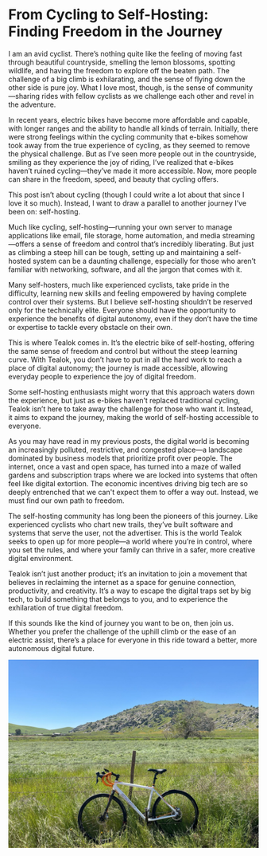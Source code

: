 # From Cycling to Self-Hosting: Finding Freedom in the Journey

I am an avid cyclist. There’s nothing quite like the feeling of moving fast through beautiful countryside, smelling the lemon blossoms, spotting wildlife, and having the freedom to explore off the beaten path. The challenge of a big climb is exhilarating, and the sense of flying down the other side is pure joy. What I love most, though, is the sense of community—sharing rides with fellow cyclists as we challenge each other and revel in the adventure.

In recent years, electric bikes have become more affordable and capable, with longer ranges and the ability to handle all kinds of terrain. Initially, there were strong feelings within the cycling community that e-bikes somehow took away from the true experience of cycling, as they seemed to remove the physical challenge. But as I’ve seen more people out in the countryside, smiling as they experience the joy of riding, I’ve realized that e-bikes haven’t ruined cycling—they’ve made it more accessible. Now, more people can share in the freedom, speed, and beauty that cycling offers.

This post isn’t about cycling (though I could write a lot about that since I love it so much). Instead, I want to draw a parallel to another journey I’ve been on: self-hosting.

Much like cycling, self-hosting—running your own server to manage applications like email, file storage, home automation, and media streaming—offers a sense of freedom and control that’s incredibly liberating. But just as climbing a steep hill can be tough, setting up and maintaining a self-hosted system can be a daunting challenge, especially for those who aren’t familiar with networking, software, and all the jargon that comes with it.

Many self-hosters, much like experienced cyclists, take pride in the difficulty, learning new skills and feeling empowered by having complete control over their systems. But I believe self-hosting shouldn’t be reserved only for the technically elite. Everyone should have the opportunity to experience the benefits of digital autonomy, even if they don’t have the time or expertise to tackle every obstacle on their own.

This is where Tealok comes in. It’s the electric bike of self-hosting, offering the same sense of freedom and control but without the steep learning curve. With Tealok, you don’t have to put in all the hard work to reach a place of digital autonomy; the journey is made accessible, allowing everyday people to experience the joy of digital freedom.

Some self-hosting enthusiasts might worry that this approach waters down the experience, but just as e-bikes haven’t replaced traditional cycling, Tealok isn’t here to take away the challenge for those who want it. Instead, it aims to expand the journey, making the world of self-hosting accessible to everyone.

As you may have read in my previous posts, the digital world is becoming an increasingly polluted, restrictive, and congested place—a landscape dominated by business models that prioritize profit over people. The internet, once a vast and open space, has turned into a maze of walled gardens and subscription traps where we are locked into systems that often feel like digital extortion. The economic incentives driving big tech are so deeply entrenched that we can't expect them to offer a way out. Instead, we must find our own path to freedom.

The self-hosting community has long been the pioneers of this journey. Like experienced cyclists who chart new trails, they’ve built software and systems that serve the user, not the advertiser. This is the world Tealok seeks to open up for more people—a world where you’re in control, where you set the rules, and where your family can thrive in a safer, more creative digital environment.

Tealok isn’t just another product; it’s an invitation to join a movement that believes in reclaiming the internet as a space for genuine connection, productivity, and creativity. It’s a way to escape the digital traps set by big tech, to build something that belongs to you, and to experience the exhilaration of true digital freedom.

If this sounds like the kind of journey you want to be on, then join us. Whether you prefer the challenge of the uphill climb or the ease of an electric assist, there’s a place for everyone in this ride toward a better, more autonomous digital future.


![A bicycle in a field](cycling.jpg "Eli calls his bike 'black beauty' but that's because he's racist.")


